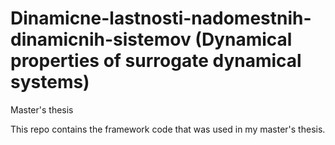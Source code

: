 # Dinamicne-lastnosti-nadomestnih-dinamicnih-sistemov (Dynamical properties of surrogate dynamical systems)
Master's thesis

This repo contains the framework code that was used in my master's thesis.
